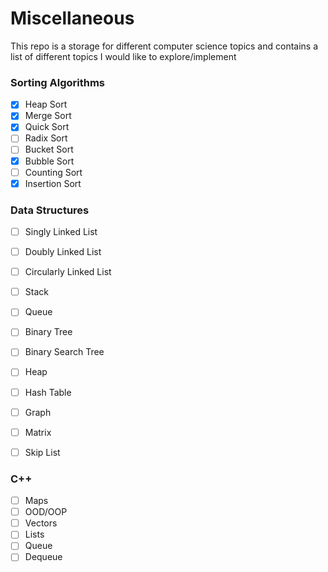 # Miscellaneous
This repo is a storage for different computer science topics and contains a list of different topics I would like to explore/implement

### Sorting Algorithms
- [x] Heap Sort
- [x] Merge Sort
- [x] Quick Sort
- [ ] Radix Sort
- [ ] Bucket Sort
- [x] Bubble Sort
- [ ] Counting Sort
- [x] Insertion Sort

### Data Structures
- [ ] Singly Linked List
- [ ] Doubly Linked List
- [ ] Circularly Linked List
- [ ] Stack
- [ ] Queue
- [ ] Binary Tree
- [ ] Binary Search Tree
- [ ] Heap
- [ ] Hash Table
- [ ] Graph
- [ ] Matrix
- [ ] Skip List


### C++
- [ ] Maps
- [ ] OOD/OOP
- [ ] Vectors
- [ ] Lists
- [ ] Queue
- [ ] Dequeue
